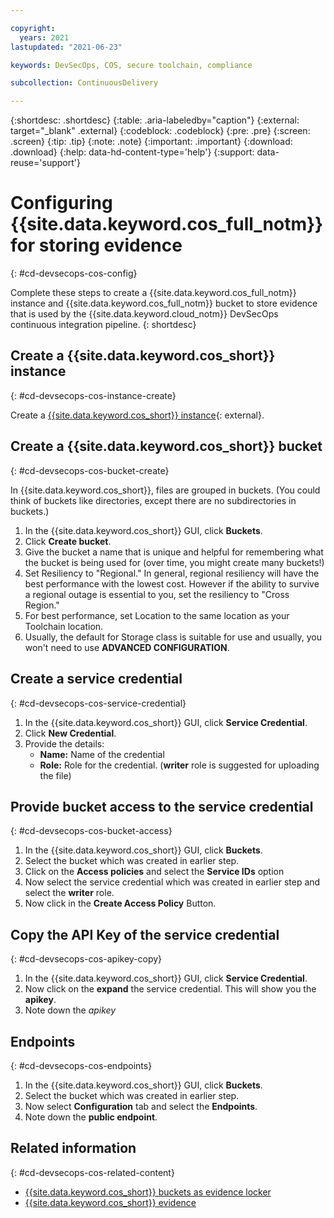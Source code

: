 ```yaml
---

copyright:
  years: 2021
lastupdated: "2021-06-23"

keywords: DevSecOps, COS, secure toolchain, compliance

subcollection: ContinuousDelivery

---
```


{:shortdesc: .shortdesc}
{:table: .aria-labeledby="caption"}
{:external: target="_blank" .external}
{:codeblock: .codeblock}
{:pre: .pre}
{:screen: .screen}
{:tip: .tip}
{:note: .note}
{:important: .important}
{:download: .download}
{:help: data-hd-content-type='help'}
{:support: data-reuse='support'}

# Configuring {{site.data.keyword.cos_full_notm}} for storing evidence
{: #cd-devsecops-cos-config}

Complete these steps to create a {{site.data.keyword.cos_full_notm}} instance and {{site.data.keyword.cos_full_notm}} bucket to store evidence that is used by the {{site.data.keyword.cloud_notm}} DevSecOps continuous integration pipeline.
{: shortdesc}

## Create a {{site.data.keyword.cos_short}} instance
{: #cd-devsecops-cos-instance-create}

Create a [{{site.data.keyword.cos_short}} instance](https://cloud.ibm.com/catalog/services/cloud-object-storage){: external}.

## Create a {{site.data.keyword.cos_short}} bucket
{: #cd-devsecops-cos-bucket-create}

In {{site.data.keyword.cos_short}}, files are grouped in buckets. (You could think of buckets like directories, except there are no subdirectories in buckets.) 

1. In the {{site.data.keyword.cos_short}} GUI, click **Buckets**.
2. Click **Create bucket**.
3. Give the bucket a name that is unique and helpful for remembering what the bucket is being used for (over time, you might create many buckets!)
4. Set Resiliency to "Regional." In general, regional resiliency will have the best performance with the lowest cost. However if the ability to survive a regional outage is essential to you, set the resiliency to "Cross Region."
5. For best performance, set Location to the same location as your Toolchain location.
6. Usually, the default for Storage class is suitable for use and usually, you won't need to use **ADVANCED CONFIGURATION**.

## Create a service credential
{: #cd-devsecops-cos-service-credential}

1. In the {{site.data.keyword.cos_short}} GUI, click **Service Credential**.
2. Click **New Credential**.
3. Provide the details:
   *  **Name:** Name of the credential
   *  **Role:** Role for the credential. (**writer** role is suggested for uploading the file)

## Provide bucket access to the service credential
{: #cd-devsecops-cos-bucket-access}

1. In the {{site.data.keyword.cos_short}} GUI, click **Buckets**.
2. Select the bucket which was created in earlier step.
3. Click on the **Access policies** and select the **Service IDs** option
4. Now select the service credential which was created in earlier step and select the **writer** role.
5. Now click in the **Create Access Policy** Button.

## Copy the API Key of the service credential
{: #cd-devsecops-cos-apikey-copy}

1. In the {{site.data.keyword.cos_short}} GUI, click **Service Credential**.
2. Now click on the **expand** the service credential. This will show you the **apikey**. 
3. Note down the *apikey*

## Endpoints
{: #cd-devsecops-cos-endpoints}

1. In the {{site.data.keyword.cos_short}} GUI, click **Buckets**.
2. Select the bucket which was created in earlier step.
3. Now select **Configuration** tab and select the **Endpoints**.
4. Note down the **public endpoint**.

## Related information
{: #cd-devsecops-cos-related-content}

* [{{site.data.keyword.cos_short}} buckets as evidence locker](/docs/ContinuousDelivery?topic=ContinuousDelivery-cd-devsecops-cos-bucket-evidence)
* [{{site.data.keyword.cos_short}} evidence](/docs/ContinuousDelivery?topic=ContinuousDelivery-cd-devsecops-evidence#cd-devsecops-lockers-cos)
